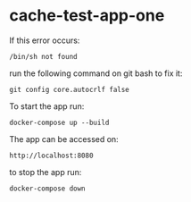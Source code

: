 # cache-test-app-one

If this error occurs:

```
/bin/sh not found
```

run the following command on git bash to fix it:

```shell
git config core.autocrlf false
```

To start the app run:

```shell
docker-compose up --build
```

The app can be accessed on:

```
http://localhost:8080
```

to stop the app run:

```shell
docker-compose down
```
